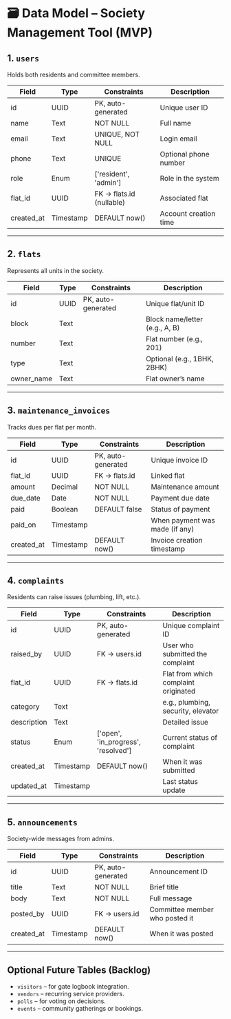 # 🗃️ Data Model – Society Management Tool (MVP)

## 1. `users`
Holds both residents and committee members.

| Field           | Type        | Constraints                  | Description                       |
|----------------|-------------|------------------------------|-----------------------------------|
| id             | UUID        | PK, auto-generated           | Unique user ID                    |
| name           | Text        | NOT NULL                     | Full name                         |
| email          | Text        | UNIQUE, NOT NULL             | Login email                       |
| phone          | Text        | UNIQUE                       | Optional phone number             |
| role           | Enum        | ['resident', 'admin']        | Role in the system                |
| flat_id        | UUID        | FK → flats.id (nullable)     | Associated flat                   |
| created_at     | Timestamp   | DEFAULT now()                | Account creation time             |

---

## 2. `flats`
Represents all units in the society.

| Field       | Type      | Constraints              | Description                     |
|------------|-----------|--------------------------|---------------------------------|
| id         | UUID      | PK, auto-generated       | Unique flat/unit ID             |
| block      | Text      |                          | Block name/letter (e.g., A, B)  |
| number     | Text      |                          | Flat number (e.g., 201)         |
| type       | Text      |                          | Optional (e.g., 1BHK, 2BHK)     |
| owner_name | Text      |                          | Flat owner’s name               |

---

## 3. `maintenance_invoices`
Tracks dues per flat per month.

| Field         | Type      | Constraints                  | Description                            |
|---------------|-----------|------------------------------|----------------------------------------|
| id            | UUID      | PK, auto-generated           | Unique invoice ID                      |
| flat_id       | UUID      | FK → flats.id                | Linked flat                            |
| amount        | Decimal   | NOT NULL                     | Maintenance amount                     |
| due_date      | Date      | NOT NULL                     | Payment due date                       |
| paid          | Boolean   | DEFAULT false                | Status of payment                      |
| paid_on       | Timestamp |                              | When payment was made (if any)         |
| created_at    | Timestamp | DEFAULT now()                | Invoice creation timestamp             |

---

## 4. `complaints`
Residents can raise issues (plumbing, lift, etc.).

| Field         | Type      | Constraints                  | Description                           |
|---------------|-----------|------------------------------|---------------------------------------|
| id            | UUID      | PK, auto-generated           | Unique complaint ID                   |
| raised_by     | UUID      | FK → users.id                | User who submitted the complaint      |
| flat_id       | UUID      | FK → flats.id                | Flat from which complaint originated  |
| category      | Text      |                              | e.g., plumbing, security, elevator    |
| description   | Text      |                              | Detailed issue                        |
| status        | Enum      | ['open', 'in_progress', 'resolved'] | Current status of complaint   |
| created_at    | Timestamp | DEFAULT now()                | When it was submitted                 |
| updated_at    | Timestamp |                              | Last status update                    |

---

## 5. `announcements`
Society-wide messages from admins.

| Field         | Type      | Constraints              | Description                          |
|---------------|-----------|--------------------------|--------------------------------------|
| id            | UUID      | PK, auto-generated       | Announcement ID                      |
| title         | Text      | NOT NULL                 | Brief title                          |
| body          | Text      | NOT NULL                 | Full message                         |
| posted_by     | UUID      | FK → users.id            | Committee member who posted it       |
| created_at    | Timestamp | DEFAULT now()            | When it was posted                   |

---

## Optional Future Tables (Backlog)
- `visitors` – for gate logbook integration.
- `vendors` – recurring service providers.
- `polls` – for voting on decisions.
- `events` – community gatherings or bookings.

